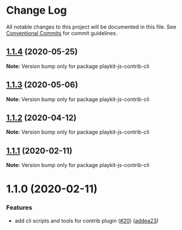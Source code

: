 # Change Log

All notable changes to this project will be documented in this file.
See [Conventional Commits](https://conventionalcommits.org) for commit guidelines.

## [1.1.4](https://github.com/kaltura/playkit-js-contrib-cli/compare/v1.1.3...v1.1.4) (2020-05-25)

**Note:** Version bump only for package playkit-js-contrib-cli





## [1.1.3](https://github.com/kaltura/playkit-js-contrib-cli/compare/v1.1.2...v1.1.3) (2020-05-06)

**Note:** Version bump only for package playkit-js-contrib-cli





## [1.1.2](https://github.com/kaltura/playkit-js-contrib-cli/compare/v1.1.1...v1.1.2) (2020-04-12)

**Note:** Version bump only for package playkit-js-contrib-cli





## [1.1.1](https://github.com/kaltura/playkit-js-contrib-cli/compare/v1.1.0...v1.1.1) (2020-02-11)

**Note:** Version bump only for package playkit-js-contrib-cli





# 1.1.0 (2020-02-11)


### Features

* add cli scripts and tools for contrib plugin ([#20](https://github.com/kaltura/playkit-js-contrib-cli/issues/20)) ([addea23](https://github.com/kaltura/playkit-js-contrib-cli/commit/addea2314e64cdffd910c0d7f4ea0980220d2c00))
